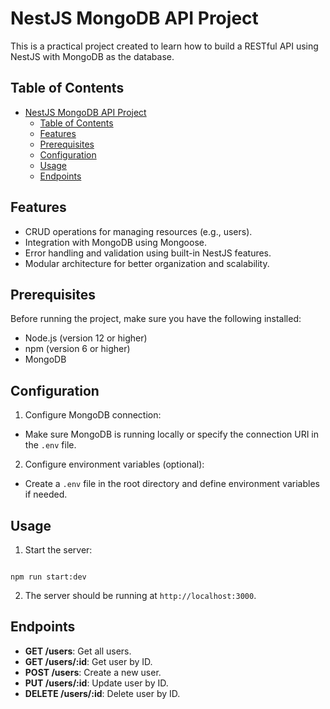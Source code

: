 # NestJS MongoDB API Project

This is a practical project created to learn how to build a RESTful API using NestJS with MongoDB as the database.

## Table of Contents

- [NestJS MongoDB API Project](#nestjs-mongodb-api-project)
  - [Table of Contents](#table-of-contents)
  - [Features](#features)
  - [Prerequisites](#prerequisites)
  - [Configuration](#configuration)
  - [Usage](#usage)
  - [Endpoints](#endpoints)

## Features

- CRUD operations for managing resources (e.g., users).
- Integration with MongoDB using Mongoose.
- Error handling and validation using built-in NestJS features.
- Modular architecture for better organization and scalability.

## Prerequisites

Before running the project, make sure you have the following installed:

- Node.js (version 12 or higher)
- npm (version 6 or higher)
- MongoDB

## Configuration

1. Configure MongoDB connection:

- Make sure MongoDB is running locally or specify the connection URI in the `.env` file.

2. Configure environment variables (optional):

- Create a `.env` file in the root directory and define environment variables if needed.

## Usage

1. Start the server:

```

npm run start:dev

```

2. The server should be running at `http://localhost:3000`.

## Endpoints

- **GET /users**: Get all users.
- **GET /users/:id**: Get user by ID.
- **POST /users**: Create a new user.
- **PUT /users/:id**: Update user by ID.
- **DELETE /users/:id**: Delete user by ID.

